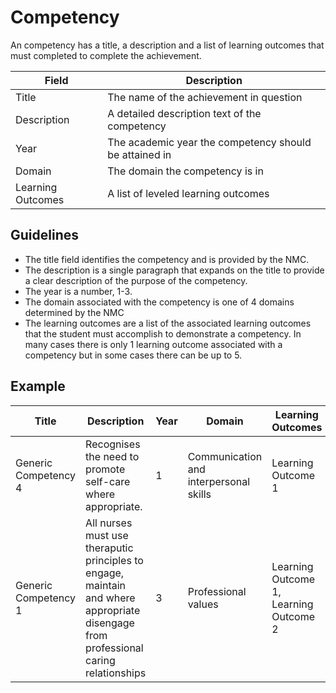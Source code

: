 # Competency 

An competency has a title, a description and a list of learning outcomes that must completed to complete the achievement.


| Field | Description |
| ----- | ----------- |
| Title | The name of the achievement in question |
| Description | A detailed description text of the competency |
| Year | The academic year the competency should be attained in | 
| Domain | The domain the competency is in | 
| Learning Outcomes | A list of leveled learning outcomes |

## Guidelines
* The title field identifies the competency and is provided by the NMC.
* The description is a single paragraph that expands on the title to provide a clear description of the purpose of the competency.
* The year is a number, 1-3. 
* The domain associated with the competency is one of 4 domains determined by the NMC
* The learning outcomes are a list of the associated learning outcomes that the student must accomplish to demonstrate a competency. In many cases there is only 1 learning outcome associated with a competency but in some cases there can be up to 5.

## Example


| Title | Description | Year | Domain | Learning Outcomes |
| ----- | ------------- | --- | ----------- | ----------- |
| Generic Competency 4 | Recognises the need to promote self-care where appropriate. | 1 | Communication and interpersonal skills | Learning Outcome 1 | 
| Generic Competency 1 | All nurses must use theraputic principles to engage, maintain and where appropriate disengage from professional caring relationships | 3 | Professional values | Learning Outcome 1, Learning Outcome 2 |



